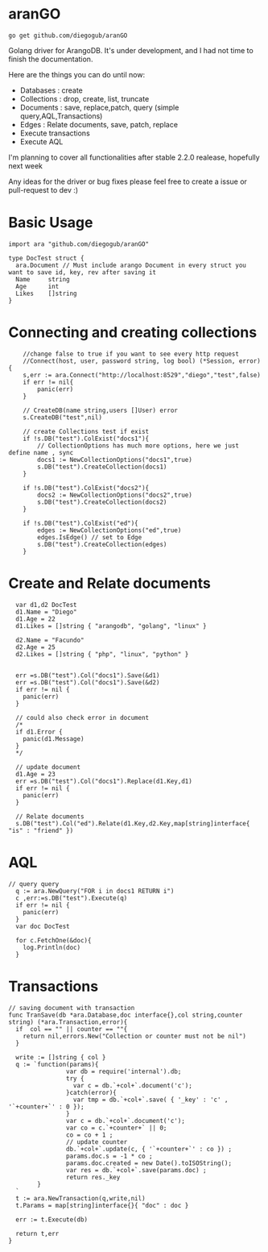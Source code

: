 aranGO
======
~~~
go get github.com/diegogub/aranGO
~~~
Golang driver for ArangoDB.
It's under development, and I had not time to finish the documentation.

Here are the things you can do until now:

  * Databases : create
  * Collections : drop, create, list, truncate
  * Documents : save, replace,patch, query (simple query,AQL,Transactions)
  * Edges : Relate documents, save, patch, replace 
  * Execute transactions
  * Execute AQL

I'm planning to cover all functionalities after stable 2.2.0 realease, hopefully next week

Any ideas for the driver or bug fixes please feel free to create a issue or pull-request to dev :)

Basic Usage
===========
~~~~
import ara "github.com/diegogub/aranGO"

type DocTest struct {
  ara.Document // Must include arango Document in every struct you want to save id, key, rev after saving it
  Name     string
  Age      int
  Likes    []string
}
~~~~

Connecting and creating collections
===================================
~~~
    //change false to true if you want to see every http request
    //Connect(host, user, password string, log bool) (*Session, error) {
    s,err := ara.Connect("http://localhost:8529","diego","test",false) 
    if err != nil{
        panic(err)
    }

    // CreateDB(name string,users []User) error
    s.CreateDB("test",nil)

    // create Collections test if exist
    if !s.DB("test").ColExist("docs1"){
        // CollectionOptions has much more options, here we just define name , sync
        docs1 := NewCollectionOptions("docs1",true)
        s.DB("test").CreateCollection(docs1)
    }

    if !s.DB("test").ColExist("docs2"){
        docs2 := NewCollectionOptions("docs2",true)
        s.DB("test").CreateCollection(docs2)
    }

    if !s.DB("test").ColExist("ed"){
        edges := NewCollectionOptions("ed",true)
        edges.IsEdge() // set to Edge
        s.DB("test").CreateCollection(edges)
    }
~~~~

Create and Relate documents
===========================
~~~
  var d1,d2 DocTest
  d1.Name = "Diego"
  d1.Age = 22
  d1.Likes = []string { "arangodb", "golang", "linux" }
  
  d2.Name = "Facundo"
  d2.Age = 25
  d2.Likes = []string { "php", "linux", "python" }


  err =s.DB("test").Col("docs1").Save(&d1)
  err =s.DB("test").Col("docs1").Save(&d2)
  if err != nil {
    panic(err)
  }

  // could also check error in document
  /*
  if d1.Error {
    panic(d1.Message)
  }
  */

  // update document
  d1.Age = 23
  err =s.DB("test").Col("docs1").Replace(d1.Key,d1)
  if err != nil {
    panic(err)
  }
  
  // Relate documents
  s.DB("test").Col("ed").Relate(d1.Key,d2.Key,map[string]interface{ "is" : "friend" })
~~~

AQL
===

~~~
// query query 
  q := ara.NewQuery("FOR i in docs1 RETURN i")
  c ,err:=s.DB("test").Execute(q)
  if err != nil {
    panic(err)
  }
  var doc DocTest

  for c.FetchOne(&doc){
    log.Println(doc)
  }

~~~

Transactions
===

~~~
// saving document with transaction
func TranSave(db *ara.Database,doc interface{},col string,counter string) (*ara.Transaction,error){
  if  col == "" || counter == ""{
    return nil,errors.New("Collection or counter must not be nil")
  }

  write := []string { col }
  q := `function(params){
                var db = require('internal').db;
                try {
                  var c = db.`+col+`.document('c');
                }catch(error){
                  var tmp = db.`+col+`.save( { '_key' : 'c' , '`+counter+`' : 0 });
                }
                var c = db.`+col+`.document('c');
                var co = c.`+counter+` || 0;
                co = co + 1 ;
                // update counter
                db.`+col+`.update(c, { '`+counter+`' : co }) ;
                params.doc.s = -1 * co ;
                params.doc.created = new Date().toISOString();
                var res = db.`+col+`.save(params.doc) ;
                return res._key
        }
  `
  t := ara.NewTransaction(q,write,nil)
  t.Params = map[string]interface{}{ "doc" : doc }

  err := t.Execute(db)

  return t,err
}
~~~
